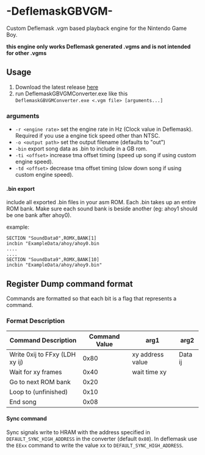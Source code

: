 # -DeflemaskGBVGM-
Custom Deflemask .vgm based playback engine for the Nintendo Game Boy.

**this engine only works Deflemask generated .vgms and is not intended for other .vgms**


## Usage
1. Download the latest release [here](https://github.com/Pegmode/-DeflemaskGBVGM-/releases)  
2. run DeflemaskGBVGMConverter.exe like this  
`DeflemaskGBVGMConverter.exe <.vgm file> [arguments...]`  
### arguments
* `-r <engine rate>` set the engine rate in Hz (Clock value in Deflemask). Required if you use a engine tick speed other than NTSC.
* `-o <output path>` set the output filename (defaults to "out")
* `-bin` export song data as .bin to include in a GB rom.
* `-ti <offset>` increase tma offset timing (speed up song if using custom engine speed).
* `-td <offset>` decrease tma offset timing (slow down song if using custom engine speed).

#### .bin export
include all exported .bin files in your asm ROM. Each .bin takes up an entire ROM bank. Make sure each sound bank is beside another (eg: ahoy1 should be one bank after ahoy0).

example:
```
SECTION "SoundData0",ROMX,BANK[1]
incbin "ExampleData/ahoy/ahoy0.bin
....
....
SECTION "SoundData9",ROMX,BANK[10]
incbin "ExampleData/ahoy/ahoy9.bin"
```


## Register Dump command format
Commands are formatted so that each bit is a flag that represents a command.
### Format Description

| Command Description  | Command Value | arg1 | arg2 |
| ------------- | ------------- | ------------- |  ------------- |
| Write 0xij to FFxy (LDH xy ij) | 0x80  | xy address value | Data ij |
| Wait for xy frames | 0x40 | wait time xy |  |
| Go to next ROM bank | 0x20 |  |  |
| Loop to (unfinished) | 0x10 |  |  |
| End song | 0x08 |  |  |

#### Sync command
Sync signals write to HRAM with the address specified in `DEFAULT_SYNC_HIGH_ADDRESS` in the converter (default `0x80`). In deflemask use the `EExx` command to write the value xx to `DEFAULT_SYNC_HIGH_ADDRESS`.

